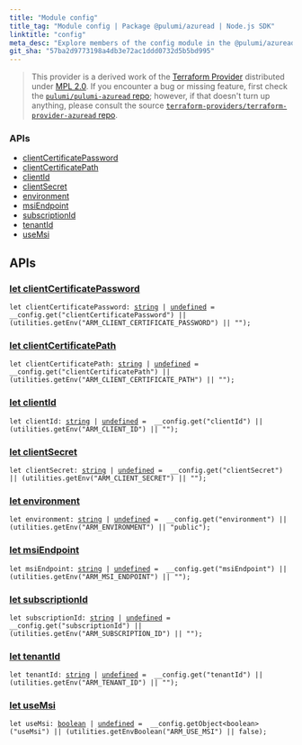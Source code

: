 ```yaml
---
title: "Module config"
title_tag: "Module config | Package @pulumi/azuread | Node.js SDK"
linktitle: "config"
meta_desc: "Explore members of the config module in the @pulumi/azuread package."
git_sha: "57ba2d9773198a4db3e72ac1ddd0732d5b5bd995"
---
```


<!-- WARNING: this page was generated by a tool. Do not edit it by hand. -->
<!-- To change it, please see https://github.com/pulumi/docs/tree/master/tools/tscdocgen. -->


> This provider is a derived work of the [Terraform Provider](https://github.com/terraform-providers/terraform-provider-azuread)
> distributed under [MPL 2.0](https://www.mozilla.org/en-US/MPL/2.0/). If you encounter a bug or missing feature,
> first check the [`pulumi/pulumi-azuread` repo](https://github.com/pulumi/pulumi-azuread/issues); however, if that doesn't turn up anything,
> please consult the source [`terraform-providers/terraform-provider-azuread` repo](https://github.com/terraform-providers/terraform-provider-azuread/issues).







<h3>APIs</h3>
<ul class="api">
    <li><a href="#clientCertificatePassword"><span class="symbol api"></span>clientCertificatePassword</a></li>
    <li><a href="#clientCertificatePath"><span class="symbol api"></span>clientCertificatePath</a></li>
    <li><a href="#clientId"><span class="symbol api"></span>clientId</a></li>
    <li><a href="#clientSecret"><span class="symbol api"></span>clientSecret</a></li>
    <li><a href="#environment"><span class="symbol api"></span>environment</a></li>
    <li><a href="#msiEndpoint"><span class="symbol api"></span>msiEndpoint</a></li>
    <li><a href="#subscriptionId"><span class="symbol api"></span>subscriptionId</a></li>
    <li><a href="#tenantId"><span class="symbol api"></span>tenantId</a></li>
    <li><a href="#useMsi"><span class="symbol api"></span>useMsi</a></li>
</ul>




<h2 id="apis">APIs</h2>
<h3 class="pdoc-module-header" id="clientCertificatePassword" data-link-title="clientCertificatePassword">
    <a href="https://github.com/pulumi/pulumi-azuread/blob/57ba2d9773198a4db3e72ac1ddd0732d5b5bd995/sdk/nodejs/config/vars.ts#L9">
        let <strong>clientCertificatePassword</strong>
    </a>
</h3>

<pre class="highlight"><code><span class='kd'>let</span> clientCertificatePassword: <span class='kd'><a href='https://developer.mozilla.org/en-US/docs/Web/JavaScript/Reference/Global_Objects/String'>string</a></span> | <span class='kd'><a href='https://developer.mozilla.org/en-US/docs/Web/JavaScript/Reference/Global_Objects/undefined'>undefined</a></span> = <span class='s2'> __config.get(&#34;clientCertificatePassword&#34;) || (utilities.getEnv(&#34;ARM_CLIENT_CERTIFICATE_PASSWORD&#34;) || &#34;&#34;)</span>;</code></pre>
<h3 class="pdoc-module-header" id="clientCertificatePath" data-link-title="clientCertificatePath">
    <a href="https://github.com/pulumi/pulumi-azuread/blob/57ba2d9773198a4db3e72ac1ddd0732d5b5bd995/sdk/nodejs/config/vars.ts#L10">
        let <strong>clientCertificatePath</strong>
    </a>
</h3>

<pre class="highlight"><code><span class='kd'>let</span> clientCertificatePath: <span class='kd'><a href='https://developer.mozilla.org/en-US/docs/Web/JavaScript/Reference/Global_Objects/String'>string</a></span> | <span class='kd'><a href='https://developer.mozilla.org/en-US/docs/Web/JavaScript/Reference/Global_Objects/undefined'>undefined</a></span> = <span class='s2'> __config.get(&#34;clientCertificatePath&#34;) || (utilities.getEnv(&#34;ARM_CLIENT_CERTIFICATE_PATH&#34;) || &#34;&#34;)</span>;</code></pre>
<h3 class="pdoc-module-header" id="clientId" data-link-title="clientId">
    <a href="https://github.com/pulumi/pulumi-azuread/blob/57ba2d9773198a4db3e72ac1ddd0732d5b5bd995/sdk/nodejs/config/vars.ts#L11">
        let <strong>clientId</strong>
    </a>
</h3>

<pre class="highlight"><code><span class='kd'>let</span> clientId: <span class='kd'><a href='https://developer.mozilla.org/en-US/docs/Web/JavaScript/Reference/Global_Objects/String'>string</a></span> | <span class='kd'><a href='https://developer.mozilla.org/en-US/docs/Web/JavaScript/Reference/Global_Objects/undefined'>undefined</a></span> = <span class='s2'> __config.get(&#34;clientId&#34;) || (utilities.getEnv(&#34;ARM_CLIENT_ID&#34;) || &#34;&#34;)</span>;</code></pre>
<h3 class="pdoc-module-header" id="clientSecret" data-link-title="clientSecret">
    <a href="https://github.com/pulumi/pulumi-azuread/blob/57ba2d9773198a4db3e72ac1ddd0732d5b5bd995/sdk/nodejs/config/vars.ts#L12">
        let <strong>clientSecret</strong>
    </a>
</h3>

<pre class="highlight"><code><span class='kd'>let</span> clientSecret: <span class='kd'><a href='https://developer.mozilla.org/en-US/docs/Web/JavaScript/Reference/Global_Objects/String'>string</a></span> | <span class='kd'><a href='https://developer.mozilla.org/en-US/docs/Web/JavaScript/Reference/Global_Objects/undefined'>undefined</a></span> = <span class='s2'> __config.get(&#34;clientSecret&#34;) || (utilities.getEnv(&#34;ARM_CLIENT_SECRET&#34;) || &#34;&#34;)</span>;</code></pre>
<h3 class="pdoc-module-header" id="environment" data-link-title="environment">
    <a href="https://github.com/pulumi/pulumi-azuread/blob/57ba2d9773198a4db3e72ac1ddd0732d5b5bd995/sdk/nodejs/config/vars.ts#L13">
        let <strong>environment</strong>
    </a>
</h3>

<pre class="highlight"><code><span class='kd'>let</span> environment: <span class='kd'><a href='https://developer.mozilla.org/en-US/docs/Web/JavaScript/Reference/Global_Objects/String'>string</a></span> | <span class='kd'><a href='https://developer.mozilla.org/en-US/docs/Web/JavaScript/Reference/Global_Objects/undefined'>undefined</a></span> = <span class='s2'> __config.get(&#34;environment&#34;) || (utilities.getEnv(&#34;ARM_ENVIRONMENT&#34;) || &#34;public&#34;)</span>;</code></pre>
<h3 class="pdoc-module-header" id="msiEndpoint" data-link-title="msiEndpoint">
    <a href="https://github.com/pulumi/pulumi-azuread/blob/57ba2d9773198a4db3e72ac1ddd0732d5b5bd995/sdk/nodejs/config/vars.ts#L14">
        let <strong>msiEndpoint</strong>
    </a>
</h3>

<pre class="highlight"><code><span class='kd'>let</span> msiEndpoint: <span class='kd'><a href='https://developer.mozilla.org/en-US/docs/Web/JavaScript/Reference/Global_Objects/String'>string</a></span> | <span class='kd'><a href='https://developer.mozilla.org/en-US/docs/Web/JavaScript/Reference/Global_Objects/undefined'>undefined</a></span> = <span class='s2'> __config.get(&#34;msiEndpoint&#34;) || (utilities.getEnv(&#34;ARM_MSI_ENDPOINT&#34;) || &#34;&#34;)</span>;</code></pre>
<h3 class="pdoc-module-header" id="subscriptionId" data-link-title="subscriptionId">
    <a href="https://github.com/pulumi/pulumi-azuread/blob/57ba2d9773198a4db3e72ac1ddd0732d5b5bd995/sdk/nodejs/config/vars.ts#L15">
        let <strong>subscriptionId</strong>
    </a>
</h3>

<pre class="highlight"><code><span class='kd'>let</span> subscriptionId: <span class='kd'><a href='https://developer.mozilla.org/en-US/docs/Web/JavaScript/Reference/Global_Objects/String'>string</a></span> | <span class='kd'><a href='https://developer.mozilla.org/en-US/docs/Web/JavaScript/Reference/Global_Objects/undefined'>undefined</a></span> = <span class='s2'> __config.get(&#34;subscriptionId&#34;) || (utilities.getEnv(&#34;ARM_SUBSCRIPTION_ID&#34;) || &#34;&#34;)</span>;</code></pre>
<h3 class="pdoc-module-header" id="tenantId" data-link-title="tenantId">
    <a href="https://github.com/pulumi/pulumi-azuread/blob/57ba2d9773198a4db3e72ac1ddd0732d5b5bd995/sdk/nodejs/config/vars.ts#L16">
        let <strong>tenantId</strong>
    </a>
</h3>

<pre class="highlight"><code><span class='kd'>let</span> tenantId: <span class='kd'><a href='https://developer.mozilla.org/en-US/docs/Web/JavaScript/Reference/Global_Objects/String'>string</a></span> | <span class='kd'><a href='https://developer.mozilla.org/en-US/docs/Web/JavaScript/Reference/Global_Objects/undefined'>undefined</a></span> = <span class='s2'> __config.get(&#34;tenantId&#34;) || (utilities.getEnv(&#34;ARM_TENANT_ID&#34;) || &#34;&#34;)</span>;</code></pre>
<h3 class="pdoc-module-header" id="useMsi" data-link-title="useMsi">
    <a href="https://github.com/pulumi/pulumi-azuread/blob/57ba2d9773198a4db3e72ac1ddd0732d5b5bd995/sdk/nodejs/config/vars.ts#L17">
        let <strong>useMsi</strong>
    </a>
</h3>

<pre class="highlight"><code><span class='kd'>let</span> useMsi: <span class='kd'><a href='https://developer.mozilla.org/en-US/docs/Web/JavaScript/Reference/Global_Objects/Boolean'>boolean</a></span> | <span class='kd'><a href='https://developer.mozilla.org/en-US/docs/Web/JavaScript/Reference/Global_Objects/undefined'>undefined</a></span> = <span class='s2'> __config.getObject&lt;boolean&gt;(&#34;useMsi&#34;) || (utilities.getEnvBoolean(&#34;ARM_USE_MSI&#34;) || false)</span>;</code></pre>
